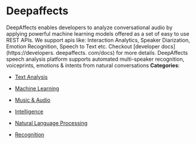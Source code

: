 # Deepaffects


DeepAffects enables developers to analyze conversational audio by applying powerful machine learning models offered as a set of easy to use REST APIs. We support apis like: Interaction Analytics, Speaker Diarization, Emotion Recognition, Speech to Text etc. Checkout [developer docs](https://developers. deepaffects. com/docs) for more details. DeepAffects speech analysis platform supports automated multi-speaker recognition, voiceprints, emotions & intents from natural conversations
**Categories**:

- [Text Analysis](https://github/awesome-apis/awesome-apis#text-analysis)

- [Machine Learning](https://github/awesome-apis/awesome-apis#machine-learning)

- [Music & Audio](https://github/awesome-apis/awesome-apis#music-and-audio)

- [Intelligence](https://github/awesome-apis/awesome-apis#intelligence)

- [Natural Language Processing](https://github/awesome-apis/awesome-apis#natural-language-processing)

- [Recognition](https://github/awesome-apis/awesome-apis#recognition)




